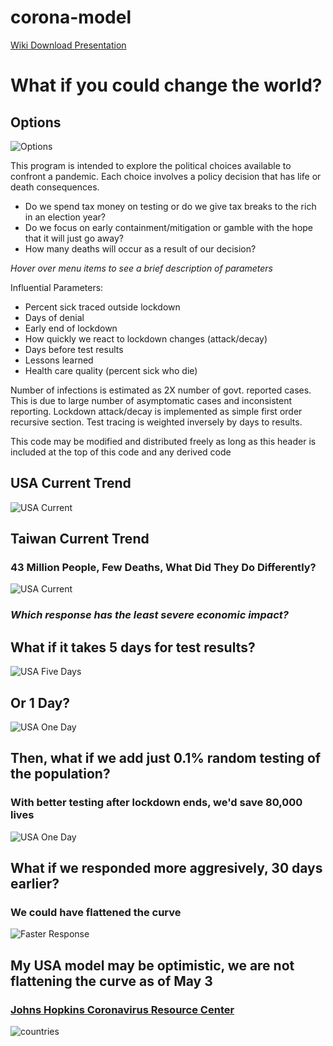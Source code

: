 # corona-model

[Wiki  ](https://github.com/corona-python/corona-model/wiki)
[Download  ](https://github.com/corona-python/corona-model/releases)
[Presentation  ](https://github.com/corona-python/corona-model/blob/master/corona.pdf)

# What if you could change the world?

## Options
![Options](https://raw.githubusercontent.com/wiki/corona-python/corona-model/images/options.PNG)

This program is intended to explore the political choices available to confront a pandemic.
Each choice involves a policy decision that has life or death consequences. 
- Do we spend tax money on testing or do we give tax breaks to the rich in an election year?
- Do we focus on early containment/mitigation or gamble with the hope that it will just go away?
- How many deaths will occur as a result of our decision?

_Hover over menu items to see a brief description of parameters_

Influential Parameters:
- Percent sick traced outside lockdown
- Days of denial
- Early end of lockdown
- How quickly we react to lockdown changes (attack/decay)
- Days before test results
- Lessons learned
- Health care quality (percent sick who die)

Number of infections is estimated as 2X number of govt. reported cases.
This is due to large number of asymptomatic cases and inconsistent reporting.
Lockdown attack/decay is implemented as simple first order recursive section.
Test tracing is weighted inversely by days to results.

This code may be modified and distributed freely as long as this header is included at the top
of this code and any derived code

## USA Current Trend
![USA Current](https://raw.githubusercontent.com/wiki/corona-python/corona-model/images/usa.png)

## Taiwan Current Trend
### 43 Million People, Few Deaths, What Did They Do Differently?
![USA Current](https://raw.githubusercontent.com/wiki/corona-python/corona-model/images/taiwan.png)
 
 ### _Which response has the least severe economic impact?_
 
 ## What if it takes 5 days for test results?
![USA Five Days](https://raw.githubusercontent.com/wiki/corona-python/corona-model/images/usa_5_no_random.png)

 ## Or 1 Day?
![USA One Day](https://raw.githubusercontent.com/wiki/corona-python/corona-model/images/usa_1_no_random.png)

 ## Then, what if we add just 0.1% random testing of the population?
 ### With better testing after lockdown ends, we'd save 80,000 lives
![USA One Day](https://raw.githubusercontent.com/wiki/corona-python/corona-model/images/usa_1_random.png)

 ## What if we responded more aggresively, 30 days earlier?
 ### We could have flattened the curve
 ![Faster Response](https://raw.githubusercontent.com/wiki/corona-python/corona-model/images/fast.png)


## My USA model may be optimistic, we are not flattening the curve as of May 3
### [Johns Hopkins Coronavirus Resource Center](https://coronavirus.jhu.edu/data/cumulative-cases)
![countries](https://raw.githubusercontent.com/wiki/corona-python/corona-model/images/countries_may3.png)
